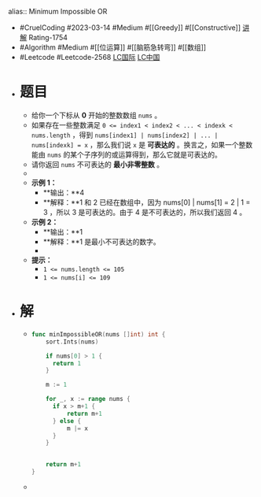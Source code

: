 alias:: Minimum Impossible OR

- #CruelCoding #2023-03-14 #Medium #[[Greedy]] #[[Constructive]] [讲解](https://youtu.be/ROoz5NI6CIM) Rating-1754
- #Algorithm #Medium #[[位运算]] #[[脑筋急转弯]] #[[数组]]
- #Leetcode #Leetcode-2568 [LC国际](https://leetcode.com/problems/minimum-impossible-or/) [LC中国](https://leetcode.cn/problems/minimum-impossible-or/)
- # 题目
	- 给你一个下标从 **0** 开始的整数数组 `nums` 。
	- 如果存在一些整数满足 `0 <= index1 < index2 < ... < indexk < nums.length` ，得到 `nums[index1] | nums[index2] | ... | nums[indexk] = x` ，那么我们说 `x` 是 **可表达的** 。换言之，如果一个整数能由 `nums` 的某个子序列的或运算得到，那么它就是可表达的。
	- 请你返回 `nums` 不可表达的 **最小非零整数** 。
	-
	- **示例 1：**
		- **输出：**4
		- **解释：**1 和 2 已经在数组中，因为 nums[0] | nums[1] = 2 | 1 = 3 ，所以 3 是可表达的。由于 4 是不可表达的，所以我们返回 4 。
	- **示例 2：**
		- **输出：**1
		- **解释：**1 是最小不可表达的数字。
		-
	- **提示：**
		- `1 <= nums.length <= 105`
		- `1 <= nums[i] <= 109`
- # 解
	- ```go
	  func minImpossibleOR(nums []int) int {
	      sort.Ints(nums)
	  
	      if nums[0] > 1 {
	      	return 1
	      }
	  
	      m := 1
	  
	      for _, x := range nums {
	      	if x > m+1 {
	      		return m+1
	      	} else {
	      		m |= x
	      	}
	      }
	  
	      
	      return m+1
	  }
	  ```
	- ```go
	  ```